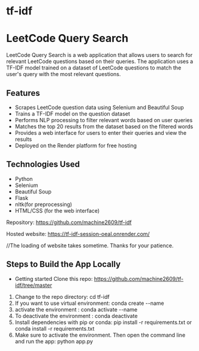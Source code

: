 # tf-idf
# LeetCode Query Search

LeetCode Query Search is a web application that allows users to search for relevant LeetCode questions based on their queries. The application uses a TF-IDF model trained on a dataset of LeetCode questions to match the user's query with the most relevant questions.

## Features

- Scrapes LeetCode question data using Selenium and Beautiful Soup
- Trains a TF-IDF model on the question dataset
- Performs NLP processing to filter relevant words based on user queries
- Matches the top 20 results from the dataset based on the filtered words
- Provides a web interface for users to enter their queries and view the results
- Deployed on the Render platform for free hosting

## Technologies Used

- Python
- Selenium
- Beautiful Soup
- Flask
- nltk(for preprocessing)
- HTML/CSS (for the web interface)

Repository: https://github.com/machine2609/tf-idf

Hosted website: https://tf-idf-session-oeal.onrender.com/

//The loading of website takes sometime. Thanks for your patience.
## Steps to Build the App Locally
- Getting started
Clone this repo: https://github.com/machine2609/tf-idf/tree/master
1) Change to the repo directory: cd tf-idf
2) If you want to use virtual environment: conda create --name
3) activate the environment : conda activate --name
4) To deactivate the environment : conda deactivate
5) Install dependencies with pip or conda: pip install -r requirements.txt or conda install -r requirements.txt
6) Make sure to activate the environment. Then open the command line and run the app: python app.py
